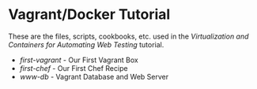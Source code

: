 # Vagrant/Docker Tutorial

These are the files, scripts, cookbooks, etc. used in the 
*Virtualization and Containers for Automating Web Testing* tutorial.

* *first-vagrant* - Our First Vagrant Box
* *first-chef* - Our First Chef Recipe
* *www-db* - Vagrant Database and Web Server
